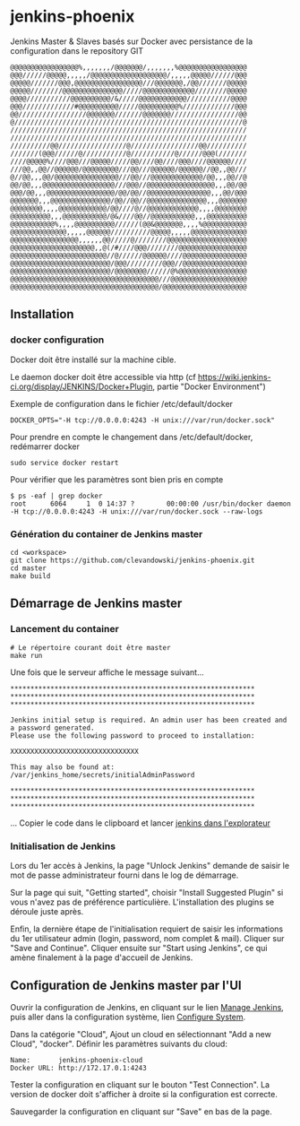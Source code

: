 # jenkins-phoenix
Jenkins Master &amp; Slaves basés sur Docker avec persistance de la configuration dans le repository GIT 


```@@@@@@@@@@@@@@@@@@@@@@,,,,,,,,,,,,,,,@@@@@@@@@@@@@@@@@@@@@@
@@@@@@@@@@@@@@@@@%,,,,,,,/@@@@@@@/,,,,,,,%@@@@@@@@@@@@@@@@@
@@@//////@@@@@,,,,,/@@@@@@@@@@@@@@@@@@@/,,,,,@@@@@//////@@@
@@@@@///////@@@,@@@@@@@@@@@@@@@@@///@@@@@@@,/@@///////@@@@@
@@@@@////////@@@@@@@@@@@@@@@/////@@@@@@@@@@@@@////////@@@@@
@@@@///////////@@@@@@@@@@/&/////@@@@@@@@@@@@///////////@@@@
@@@/////////////#@@@@@@@@@@/////@@@@@@@@@@%/////////////@@@
@@/////////////////@@@@@@@///////@@@@@@@/////////////////@@
@/////////////////////////////////////////////////////////@
///////////////////////////////////////////////////////////
///////////////////////////////////////////////////////////
//////////@@/////////////////@/////////////////@@//////////
///////(@@@//////@///////////@///////////@//////@@@(///////
////@@@@@%////@@@///@@@@@/////@@////@@////@@@////@@@@@@////
///@@,,@@//@@@@@@/@@@@@@@@@///@@///@@@@@@/@@@@@@//@@,,@@///
@//@@,,,@@/@@@@@@@@@@@@@@@@///@@///@@@@@@@@@@@@@/@@,,,@@//@
@@/@@,,,@@@@@@@@@@@@@@@@@@///@@@//@@@@@@@@@@@@@@@@@,,,@@/@@
@@@/@@,,,@@@@@@@@@@@@@@@@@/@@/@@//@@@@@@@@@@@@@@@@,,,@@/@@@
@@@@@@@,,,@@@@@@@@@@@@@@@/@@//@@//@@@@@@@@@@@@@@@,,,@@@@@@@
@@@@@@@@,,,,@@@@@@@@@@@@/@@////@//@@@@@@@@@@@@@,,,,@@@@@@@@
@@@@@@@@@@,,,@@@@@@@@@@@/@&////@@//@@@@@@@@@@@,,,@@@@@@@@@@
@@@@@@@@@@@%,,,,@@@@@@@@@@//////(@@&@@@@@@@,,,,%@@@@@@@@@@@
@@@@@@@@@@@@@@,,,,,@@@@@@//////////@@@@@,,,,,@@@@@@@@@@@@@@
@@@@@@@@@@@@@@@@@,,,,,,@@/////@////////@@@@@@@@@@@@@@@@@@@@
@@@@@@@@@@@@@@@@@@@@@,,@(/#////@@@////////@@@@@@@@@@@@@@@@@
@@@@@@@@@@@@@@@@@@@@@@@@//@//////@@@@@@////@@@@@@@@@@@@@@@@
@@@@@@@@@@@@@@@@@@@@@@@@@/@@@/////////@@@//@@@@@@@@@@@@@@@@
@@@@@@@@@@@@@@@@@@@@@@@@@/@@@@@@@@//////@%@@@@@@@@@@@@@@@@@
@@@@@@@@@@@@@@@@@@@@@@@@@@@@@@@@@@@@@///@@@@@@@@@@@@@@@@@@@
@@@@@@@@@@@@@@@@@@@@@@@@@@@@@@@@@@@@@/@@@@@@@@@@@@@@@@@@@@@
```

## Installation

### docker configuration

  Docker doit être installé sur la machine cible.

  Le daemon docker doit être accessible via http (cf https://wiki.jenkins-ci.org/display/JENKINS/Docker+Plugin, partie "Docker Environment")

  Exemple de configuration dans le fichier /etc/default/docker

    DOCKER_OPTS="-H tcp://0.0.0.0:4243 -H unix:///var/run/docker.sock"

  Pour prendre en compte le changement dans /etc/default/docker, redémarrer docker

    sudo service docker restart

  Pour vérifier que les paramètres sont bien pris en compte

    $ ps -eaf | grep docker
    root      6064     1  0 14:37 ?        00:00:00 /usr/bin/docker daemon -H tcp://0.0.0.0:4243 -H unix:///var/run/docker.sock --raw-logs


### Génération du container de Jenkins master

    cd <workspace>
    git clone https://github.com/clevandowski/jenkins-phoenix.git
    cd master
    make build


## Démarrage de Jenkins master

### Lancement du container

    # Le répertoire courant doit être master
    make run

  Une fois que le serveur affiche le message suivant...

    *************************************************************
    *************************************************************
    *************************************************************

    Jenkins initial setup is required. An admin user has been created and a password generated.
    Please use the following password to proceed to installation:

    XXXXXXXXXXXXXXXXXXXXXXXXXXXXXXXX

    This may also be found at: /var/jenkins_home/secrets/initialAdminPassword

    *************************************************************
    *************************************************************
    *************************************************************

  ... Copier le code dans le clipboard et lancer [jenkins dans l'explorateur](http://localhost:8080)


### Initialisation de Jenkins

  Lors du 1er accès à Jenkins, la page "Unlock Jenkins" demande de saisir le mot de passe administrateur fourni dans le log de démarrage.

  Sur la page qui suit, "Getting started", choisir "Install Suggested Plugin" si vous n'avez pas de préférence particulière. L'installation des plugins se déroule juste après.

  Enfin, la dernière étape de l'initialisation requiert de saisir les informations du 1er utilisateur admin (login, password, nom complet & mail). Cliquer sur "Save and Continue". Cliquer ensuite sur "Start using Jenkins", ce qui amène finalement à la page d'accueil de Jenkins.


## Configuration de Jenkins master par l'UI

  Ouvrir la configuration de Jenkins, en cliquant sur le lien [Manage Jenkins](http://localhost:8080/manage), puis aller dans la configuration système, lien [Configure System](http://localhost:8080/configure).

  Dans la catégorie "Cloud", Ajout un cloud en sélectionnant "Add a new Cloud", "docker". Définir les paramètres suivants du cloud:

    Name:       jenkins-phoenix-cloud
    Docker URL: http://172.17.0.1:4243

  Tester la configuration en cliquant sur le bouton "Test Connection". La version de docker doit s'afficher à droite si la configuration est correcte.

  Sauvegarder la configuration en cliquant sur "Save" en bas de la page.

